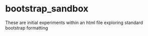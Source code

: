 # bootstrap_sandbox

These are initial experiments within an html file exploring standard bootstrap formatting
